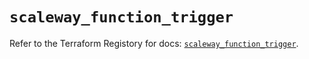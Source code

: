 # `scaleway_function_trigger`

Refer to the Terraform Registory for docs: [`scaleway_function_trigger`](https://registry.terraform.io/providers/scaleway/scaleway/2.28.0/docs/resources/function_trigger).
